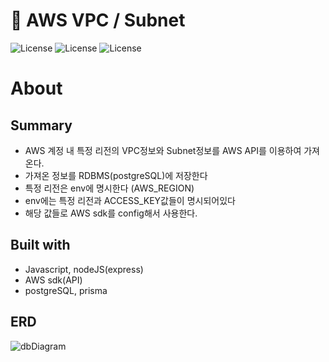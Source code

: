 # 🚀 AWS VPC / Subnet
![License](https://img.shields.io/badge/express-4.18.2-blue)
![License](https://img.shields.io/badge/aws--sdk-2.1253.0-orange)
![License](https://img.shields.io/badge/prisma-4.5.0-green)

# About
## Summary
- AWS 계정 내 특정 리전의 VPC정보와 Subnet정보를 AWS API를 이용하여 가져온다.
- 가져온 정보를 RDBMS(postgreSQL)에 저장한다
- 특정 리전은 env에 명시한다 (AWS_REGION)
- env에는 특정 리전과 ACCESS_KEY값들이 명시되어있다
- 해당 값들로 AWS sdk를 config해서 사용한다.

## Built with
- Javascript, nodeJS(express)
- AWS sdk(API)
- postgreSQL, prisma

## ERD

![dbDiagram](https://user-images.githubusercontent.com/54241139/201702317-6e3c1ded-13a0-453b-9ce3-976335058587.PNG)
